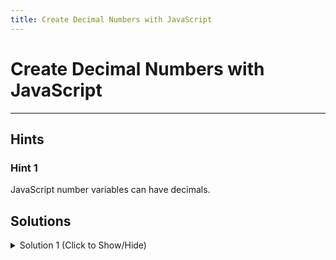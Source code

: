 ```yaml
---
title: Create Decimal Numbers with JavaScript
---
```

# Create Decimal Numbers with JavaScript


---
## Hints

### Hint 1
JavaScript number variables can have decimals.

## Solutions

<details><summary>Solution 1 (Click to Show/Hide)</summary>

```javascript
var myDecimal = 2.8;
```
</details>
